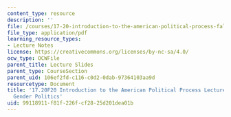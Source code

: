 ```yaml
---
content_type: resource
description: ''
file: /courses/17-20-introduction-to-the-american-political-process-fall-2020/99118911f81f226fcf2825d201dea01b_MIT17_20F20_lec21.pdf
file_type: application/pdf
learning_resource_types:
- Lecture Notes
license: https://creativecommons.org/licenses/by-nc-sa/4.0/
ocw_type: OCWFile
parent_title: Lecture Slides
parent_type: CourseSection
parent_uid: 106ef2fd-c116-c0d2-0dab-97364103aa9d
resourcetype: Document
title: '17.20F20 Introduction to the American Political Process Lecture Slides 21:
  Gender Politics'
uid: 99118911-f81f-226f-cf28-25d201dea01b
---
```


